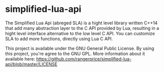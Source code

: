 # simplified-lua-api
The Simplified Lua Api (abreged SLA) is a hight level library written C++14 that add many abstraction layer  to the C API provided by Lua, resulting in a hight level interface alternative to the low level C API.
You can customize SLA to add more functions, directly using Lua C API.

This project is available under the GNU General Public License.
By using this project, you're agree to the GNU GPL. 
More information about it available here: https://github.com/rangerprice/simplified-lua-api/blob/master/LICENSE
